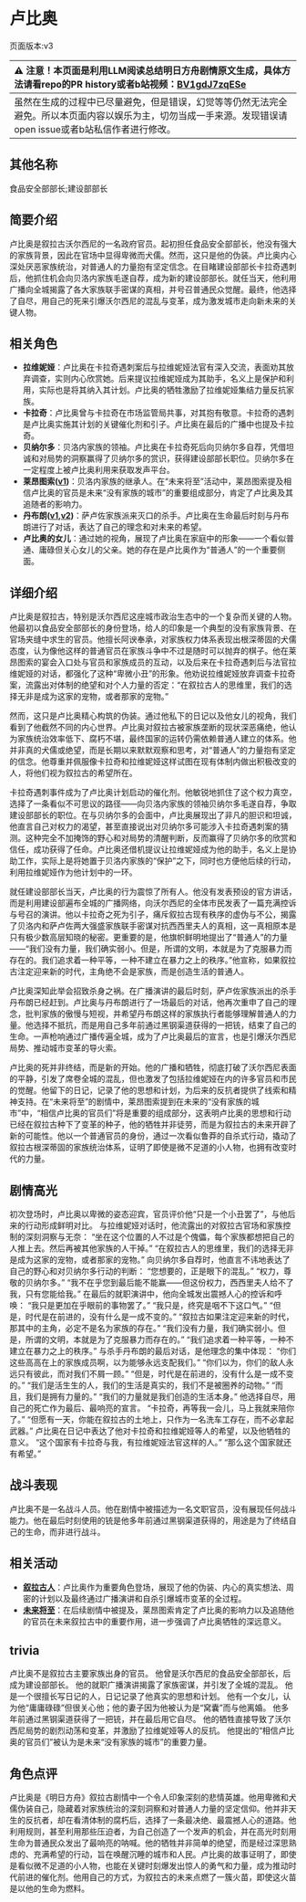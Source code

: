 # 卢比奥
页面版本:v3
 

| :warning: 注意！本页面是利用LLM阅读总结明日方舟剧情原文生成，具体方法请看repo的PR history或者b站视频：[BV1gdJ7zqESe](https://www.bilibili.com/video/BV1gdJ7zqESe/)         |
|:----------------------------|
| 虽然在生成的过程中已尽量避免，但是错误，幻觉等等仍然无法完全避免。所以本页面内容以娱乐为主，切勿当成一手来源。发现错误请open issue或者b站私信作者进行修改。|



## 其他名称
食品安全部部长;建设部部长
## 简要介绍
卢比奥是叙拉古沃尔西尼的一名政府官员。起初担任食品安全部部长，他没有强大的家族背景，因此在官场中显得卑微而犬儒。然而，这只是他的伪装。卢比奥内心深处厌恶家族统治，对普通人的力量抱有坚定信念。在目睹建设部部长卡拉奇遇刺后，他抓住机会向贝洛内家族毛遂自荐，成为新的建设部部长。就任当天，他利用广播向全城揭露了各大家族联手密谋的真相，并号召普通民众觉醒。最终，他选择了自尽，用自己的死来引爆沃尔西尼的混乱与变革，成为激发城市走向新未来的关键人物。
## 相关角色
-   **拉维妮娅**：卢比奥在卡拉奇遇刺案后与拉维妮娅法官有深入交流，表面劝其放弃调查，实则内心欣赏她。后来提议拉维妮娅成为其助手，名义上是保护和利用，实际也是将其纳入其计划。卢比奥的牺牲激励了拉维妮娅集结力量反抗家族。
-   **卡拉奇**：卢比奥曾与卡拉奇在市场监管局共事，对其抱有敬意。卡拉奇的遇刺是卢比奥实施其计划的关键催化剂和引子。卢比奥在最后的广播中也提及卡拉奇。
-   **贝纳尔多**：贝洛内家族的领袖。卢比奥在卡拉奇死后向贝纳尔多自荐，凭借坦诚和对局势的洞察赢得了贝纳尔多的赏识，获得建设部部长职位。贝纳尔多在一定程度上被卢比奥利用来获取发声平台。
-   **莱昂图索([v1](../chars/extended_char_lai_ang_tu_suo.md))**：贝洛内家族的继承人。在“未来将至”活动中，莱昂图索提及相信卢比奥的官员是未来“没有家族的城市”的重要组成部分，肯定了卢比奥及其追随者的影响力。
-   **丹布朗([v1](../chars/extended_char_dan_bu_lang.md),[v2](extended_char_dan_bu_lang.md))**：萨卢佐家族派来灭口的杀手。卢比奥在生命最后时刻与丹布朗进行了对话，表达了自己的理念和对未来的希望。
-   **卢比奥的女儿**：通过她的视角，展现了卢比奥在家庭中的形象——一个看似普通、庸碌但关心女儿的父亲。她的存在是卢比奥作为“普通人”的一个重要侧面。
## 详细介绍
卢比奥是叙拉古，特别是沃尔西尼这座城市政治生态中的一个复杂而关键的人物。他最初以食品安全部部长的身份登场，给人的印象是一个典型的没有家族背景、在官场夹缝中求生的官员。他擅长阿谀奉承，对家族权力体系表现出根深蒂固的犬儒态度，认为像他这样的普通官员在家族斗争中不过是随时可以抛弃的棋子。他在莱昂图索的宴会入口处与官员和家族成员的互动，以及后来在卡拉奇遇刺后与法官拉维妮娅的对话，都强化了这种“卑微小丑”的形象。他劝说拉维妮娅放弃调查卡拉奇案，流露出对体制的绝望和对个人力量的否定：“在叙拉古人的思维里，我们的选择无非是成为这家的宠物，或者那家的宠物。”

然而，这只是卢比奥精心构筑的伪装。通过他私下的日记以及他女儿的视角，我们看到了他截然不同的内心世界。卢比奥对叙拉古被家族垄断的现状深恶痛绝，他认为家族统治效率低下、腐朽不堪，最终国家的运转仍需依赖普通人建立的体系。他并非真的犬儒或绝望，而是长期以来默默观察和思考，对“普通人”的力量抱有坚定的信念。他尊重并佩服像卡拉奇和拉维妮娅这样试图在现有体制内做出积极改变的人，将他们视为叙拉古的希望所在。

卡拉奇遇刺事件成为了卢比奥计划启动的催化剂。他敏锐地抓住了这个权力真空，选择了一条看似不可思议的路径——向贝洛内家族的领袖贝纳尔多毛遂自荐，争取建设部部长的职位。在与贝纳尔多的会面中，卢比奥展现出了非凡的胆识和坦诚，他直言自己对权力的渴望，甚至直接说出对贝纳尔多可能涉入卡拉奇遇刺案的猜测。这种完全不加掩饰的野心和对局势的清醒判断，反而赢得了贝纳尔多的欣赏和信任，成功获得了任命。卢比奥还借机提议让拉维妮娅成为他的助手，名义上是协助工作，实际上是将她置于贝洛内家族的“保护”之下，同时也方便他后续的行动，利用拉维妮娅作为他计划中的一环。

就任建设部部长当天，卢比奥的行为震惊了所有人。他没有发表预设的官方讲话，而是利用建设部遍布全城的广播网络，向沃尔西尼的全体市民发表了一篇充满控诉与号召的演讲。他以卡拉奇之死为引子，痛斥叙拉古现有秩序的虚伪与不公，揭露了贝洛内和萨卢佐两大强盛家族联手密谋对抗西西里夫人的真相，这一真相原本是只有极少数高层知晓的秘密。更重要的是，他旗帜鲜明地提出了“普通人”的力量——“我们没有力量，我们确实弱小。但是，所谓的文明，本就是为了克服暴力而存在的。我们追求着一种平等，一种不建立在暴力之上的秩序。”他宣称，如果叙拉古注定迎来新的时代，主角绝不会是家族，而是创造生活的普通人。

卢比奥深知此举会招致杀身之祸。在广播演讲的最后时刻，萨卢佐家族派出的杀手丹布朗已经赶到。卢比奥与丹布朗进行了一场最后的对话，他再次重申了自己的理念，批判家族的傲慢与短视，并希望丹布朗这样的家族执行者能够理解普通人的力量。他选择不抵抗，而是用自己多年前通过黑钢渠道获得的一把铳，结束了自己的生命。一声枪响通过广播传遍全城，成为了卢比奥最后的宣言，也是引爆沃尔西尼局势、推动城市变革的导火索。

卢比奥的死并非终结，而是新的开始。他的广播和牺牲，彻底打破了沃尔西尼表面的平静，引发了席卷全城的混乱，但也激发了包括拉维妮娅在内的许多官员和市民的觉醒。他留下的日记，记录了他的思想和计划，为后来的反抗者提供了线索和精神支持。在“未来将至”的剧情中，莱昂图索提到在未来的“没有家族的城市”中，“相信卢比奥的官员们”将是重要的组成部分，这表明卢比奥的思想和行动已经在叙拉古种下了变革的种子，他的牺牲并非徒劳，而是为叙拉古的未来开辟了新的可能性。他以一个普通官员的身份，通过一次看似鲁莽的自杀式行动，撬动了叙拉古根深蒂固的家族统治体系，证明了即使是微不足道的小人物，也拥有改变时代的力量。
## 剧情高光
初次登场时，卢比奥以卑微的姿态迎宾，官员评价他“只是一个小丑罢了”，与他后来的行动形成鲜明对比。
与拉维妮娅对话时，他流露出的对叙拉古官场和家族控制的深刻洞察与无奈：
“坐在这个位置的人不过是个傀儡，每个家族都想把自己的人推上去。然后再被其他家族的人干掉。”
“在叙拉古人的思维里，我们的选择无非是成为这家的宠物，或者那家的宠物。”
向贝纳尔多自荐时，他直言不讳地表达了自己的野心和对贝纳尔多行动的判断：
“您想要的，正是眼下的混乱。”
“权力，尊敬的贝纳尔多。”
“我不在乎您到最后能不能赢——但这份权力，西西里夫人给不了我，只有您能给我。”
在最后的就职演讲中，他向全城发出震撼人心的控诉和呼唤：
“我只是更加在乎眼前的事物罢了。”
“我只是，终究是咽不下这口气。”
“但是，时代是在前进的，没有什么是一成不变的。”
“叙拉古如果注定迎来新的时代，那其中的主角，必定不是名为家族的存在。”
“我们没有力量，我们确实弱小。但是，所谓的文明，本就是为了克服暴力而存在的。”
“我们追求着一种平等，一种不建立在暴力之上的秩序。”
与杀手丹布朗的最后对话，是他理念的集中体现：
“你们这些高高在上的家族成员啊，以为能够永远支配我们。”
“你们以为，你们的敌人永远只有彼此，而对我们不屑一顾。”
“但是，时代是在前进的，没有什么是一成不变的。”
“我们是活生生的人，我们的生活是真实的，我们不是被圈养的动物。”
“而且，我们是拥有力量的。”
“我们的力量就是我们创造的生活本身。”
他选择自尽，用自己的死亡作为最后、最响亮的宣言。
“卡拉奇，再等我一会儿，马上我就来陪你了。”
“但愿有一天，你能在叙拉古的土地上，只作为一名洗车工存在，而不必拿起武器。”
卢比奥在日记中表达了他对卡拉奇和拉维妮娅等人的希望，以及他牺牲的意义。
“这个国家有卡拉奇与我，有拉维妮娅法官这样的人。”
“那么这个国家就还有希望。”
## 战斗表现
卢比奥不是一名战斗人员。他在剧情中被描述为一名文职官员，没有展现任何战斗能力。他在最后时刻使用的铳是他多年前通过黑钢渠道获得的，用途是为了终结自己的生命，而非进行战斗。
## 相关活动
-   **[叙拉古人](../stories/act21side.md)**：卢比奥作为重要角色登场，展现了他的伪装、内心的真实想法、周密的计划以及最终通过广播演讲和自杀引爆城市变革的全过程。
-   **[未来将至](../stories/story_vigil_set_1.md)**：在后续剧情中被提及，莱昂图索肯定了卢比奥的影响力以及追随他的官员在未来叙拉古中的重要作用，进一步强调了卢比奥牺牲的深远意义。
## trivia
卢比奥不是叙拉古主要家族出身的官员。
他曾是沃尔西尼的食品安全部部长，后成为建设部部长。
他的就职广播演讲揭露了家族密谋，并引发了全城的混乱。
他是一个很擅长写日记的人，日记记录了他真实的思想和计划。
他有一个女儿，认为他“庸庸碌碌”但很关心他；他的妻子因为他被认为是“窝囊”而与他离婚。
他多年前通过黑钢渠道获得了一把铳，并在最后用它自尽。
他的牺牲直接导致了沃尔西尼局势的剧烈动荡和变革，并激励了拉维妮娅等人的反抗。
他提出的“相信卢比奥的官员们”被认为是未来“没有家族的城市”的重要力量。
## 角色点评
卢比奥是《明日方舟》叙拉古剧情中一个令人印象深刻的悲情英雄。他用卑微和犬儒伪装自己，隐藏着对家族统治的深刻洞察和对普通人力量的坚定信仰。他并非天生的反抗者，却在看清体制的腐朽后，选择了一条最决绝、最震撼人心的道路。他利用规则，甚至利用那些压迫者，为自己创造了一个发声的机会，并在高光时刻用生命为普通民众发出了最响亮的呐喊。他的牺牲并非简单的绝望，而是经过深思熟虑的、充满希望的行动，旨在唤醒沉睡的城市和人民。卢比奥的故事证明了，即使是看似微不足道的小人物，也能在关键时刻爆发出惊人的勇气和力量，成为推动时代前进的催化剂。他用自己的方式，为叙拉古的未来点燃了一簇火苗，即使这火苗是以他的生命为燃料。